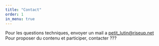 ```yaml
---
title: "Contact"
order: 1
in_menu: true
---
```

Pour les questions techniques, envoyer un mail a petit_lutin@riseup.net
Pour proposer du contenu et participer, contacter ??? 